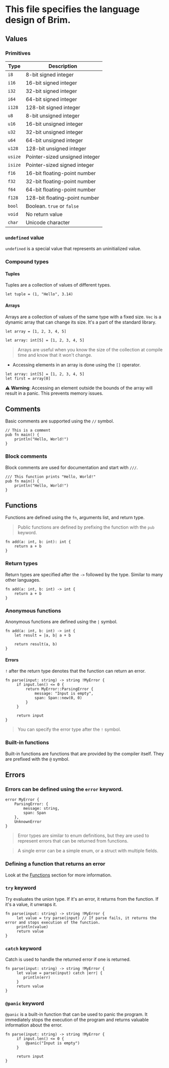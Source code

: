 # This file specifies the language design of Brim.

## Values

### Primitives

| Type    | Description                    |
|---------|--------------------------------|
| `i8`    | 8-bit signed integer           |
| `i16`   | 16-bit signed integer          |
| `i32`   | 32-bit signed integer          |
| `i64`   | 64-bit signed integer          |
| `i128`  | 128-bit signed integer         |
| `u8`    | 8-bit unsigned integer         |
| `u16`   | 16-bit unsigned integer        |
| `u32`   | 32-bit unsigned integer        |
| `u64`   | 64-bit unsigned integer        |
| `u128`  | 128-bit unsigned integer       |
| `usize` | Pointer-sized unsigned integer |
| `isize` | Pointer-sized signed integer   |
| `f16`   | 16-bit floating-point number   |
| `f32`   | 32-bit floating-point number   |
| `f64`   | 64-bit floating-point number   |
| `f128`  | 128-bit floating-point number  |
| `bool`  | Boolean. `true` or `false`     |
| `void`  | No return value                |
| `char`  | Unicode character              |

### `undefined` value

`undefined` is a special value that represents an uninitialized value.

### Compound types

#### Tuples

Tuples are a collection of values of different types.

```brim
let tuple = (1, "Hello", 3.14)
```

#### Arrays

Arrays are a collection of values of the same type with a fixed size.
`Vec` is a dynamic array that can change its size. It's a part of the standard library.

```brim
let array = [1, 2, 3, 4, 5]
```

```brim
let array: int[5] = [1, 2, 3, 4, 5]
```

> Arrays are useful when you know the size of the collection at compile time and know that it won't change.

- Accessing elements in an array is done using the `[]` operator.

```brim
let array: int[5] = [1, 2, 3, 4, 5]
let first = array[0]
```

⚠️ **Warning**: Accessing an element outside the bounds of the array will result in a panic. This prevents memory
issues.

## Comments

Basic comments are supported using the `//` symbol.

```brim
// This is a comment
pub fn main() {
    println("Hello, World!")
}
```

### Block comments

Block comments are used for documentation and start with `///`.

```brim
/// This function prints "Hello, World!"
pub fn main() {
    println("Hello, World!")
}
```

## Functions

Functions are defined using the `fn`, arguments list, and return type.

> Public functions are defined by prefixing the function with the `pub` keyword.

```brim
fn add(a: int, b: int): int {
    return a + b
}
```

### Return types

Return types are specified after the `->` followed by the type. Similar to many other languages.

```brim
fn add(a: int, b: int) -> int {
    return a + b
}
```

### Anonymous functions

Anonymous functions are defined using the `|` symbol.

```brim
fn add(a: int, b: int) -> int {
    let result = |a, b| a + b

    return result(a, b)
}
```

#### Errors

`!` after the return type denotes that the function can return an error.

```brim
fn parse(input: string) -> string !MyError {
     if input.len() <= 0 {
         return MyError::ParsingError {
             message: "Input is empty",
             span: Span::new(0, 0)
         }
     }
     
     return input
}
```

> You can specify the error type after the `!` symbol.

### Built-in functions

Built-in functions are functions that are provided by the compiler itself. They are prefixed with the `@` symbol.

## Errors

### Errors can be defined using the `error` keyword.

```brim
error MyError {
    ParsingError: {
        message: string,
        span: Span
    },
    UnknownError
}
```

> Error types are similar to enum definitions, but they are used to represent errors that can be returned from
> functions.

> A single error can be a simple enum, or a struct with multiple fields.

### Defining a function that returns an error

Look at the [Functions](#functions) section for more information.

### `try` keyword

Try evaluates the union type. If it's an error, it returns from the function. If it's a value, it unwraps it.

```brim
fn parse(input: string) -> string !MyError {
     let value = try parse(input) // If parse fails, it returns the error and stops execution of the function.
     println(value)
     return value
}
```

### `catch` keyword

Catch is used to handle the returned error if one is returned.

```brim
fn parse(input: string) -> string !MyError {
     let value = parse(input) catch |err| {
        println(err)
     }
     return value
}
```

### `@panic` keyword

`@panic` is a built-in function that can be used to panic the program. It immediately stops the execution of the program
and returns valuable information about the error.

```brim
fn parse(input: string) -> string !MyError {
     if input.len() <= 0 {
         @panic("Input is empty")
     }
     
     return input
}
```
